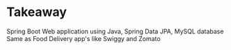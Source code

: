 # Takeaway
Spring Boot Web application using Java, Spring Data JPA, MySQL database Same as Food Delivery app's like Swiggy and Zomato
